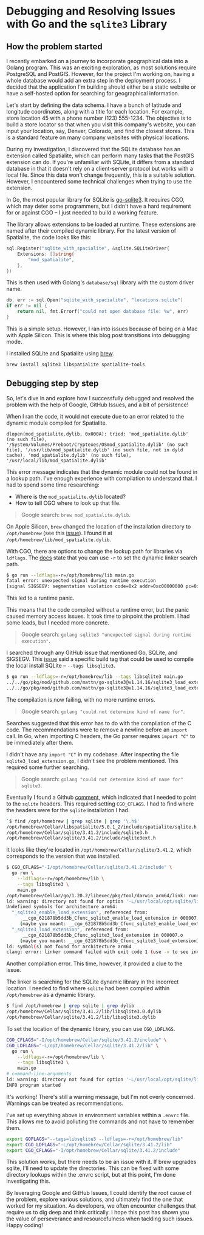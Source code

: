 # Debugging and Resolving Issues with Go and the `sqlite3` Library

## How the problem started

I recently embarked on a journey to incorporate geographical data into a Golang
program. This was an exciting exploration, as most solutions require PostgreSQL
and PostGIS. However, for the project I'm working on, having a whole database
would add an extra step in the deployment process. I decided that the
application I'm building should either be a static website or have a self-hosted
option for searching for geographical information.

Let's start by defining the data schema. I have a bunch of latitude and
longitude coordinates, along with a title for each location. For example, store
location 45 with a phone number (123) 555-1234. The objective is to build a
store locator so that when you visit this company's website, you can input your
location, say, Denver, Colorado, and find the closest stores. This is a standard
feature on many company websites with physical locations.

During my investigation, I discovered that the SQLite database has an extension
called Spatialite, which can perform many tasks that the PostGIS extension can
do. If you're unfamiliar with SQLite, it differs from a standard database in
that it doesn't rely on a client-server protocol but works with a local file.
Since this data won't change frequently, this is a suitable solution. However, I
encountered some technical challenges when trying to use the extension.

In Go, the most popular library for SQLite is
[go-sqlite3](https://github.com/mattn/go-sqlite3). It requires CGO, which may
deter some programmers, but I didn't have a hard requirement for or against CGO
– I just needed to build a working feature.

The library allows extensions to be loaded at runtime. These extensions are
named after their compiled dynamic library. For the latest version of
Spatialite, the code looks like this:

```go
sql.Register("sqlite_with_spacialite", &sqlite.SQLiteDriver{
	Extensions: []string{
		"mod_spatialite",
	},
})
```

This is then used with Golang's `database/sql` library with the custom driver
name.

```go
db, err := sql.Open("sqlite_with_spacialite", "locations.sqlite")
if err != nil {
	return nil, fmt.Errorf("could not open database file: %w", err)
}
```

This is a simple setup. However, I ran into issues because of being on a Mac
with Apple Silicon. This is where this blog post transitions into debugging
mode.

I installed SQLite and Spatialite using [brew](https://brew.sh/).

```bash
brew install sqlite3 libspatialite spatialite-tools
```

## Debugging step by step

So, let's dive in and explore how I successfully debugged and resolved the
problem with the help of Google, GitHub Issues, and a bit of persistence!

When I ran the code, it would not execute due to an error related to the dynamic
module compiled for Spatialite.

```
dlopen(mod_spatialite.dylib, 0x000A): tried: 'mod_spatialite.dylib' (no such file), '/System/Volumes/Preboot/Cryptexes/OSmod_spatialite.dylib' (no such file), '/usr/lib/mod_spatialite.dylib' (no such file, not in dyld cache), 'mod_spatialite.dylib' (no such file), '/usr/local/lib/mod_spatialite.dylib'
```

This error message indicates that the dynamic module could not be found in a
lookup path. I've enough experience with compilation to understand that. I had
to spend some time researching:

- Where is the `mod_spatialite.dylib` located?
- How to tell CGO where to look up that file.

> Google search: `brew mod_spatialite.dylib`.

On Apple Silicon, `brew` changed the location of the installation directory to
`/opt/homebrew` (see this
[issue](https://github.com/Homebrew/brew/issues/14810)). I found it at
`/opt/homebrew/lib/mod_spatialite.dylib`.

With CGO, there are options to change the lookup path for libraries via
`ldflags`. The [docs](https://pkg.go.dev/cmd/link) state that you can use `-r`
to set the dynamic linker search path.

```bash
$ go run --ldflags=-r=/opt/homebrew/lib main.go
fatal error: unexpected signal during runtime execution
[signal SIGSEGV: segmentation violation code=0x2 addr=0xc00000000 pc=0x1028cc274]
```

This led to a runtime panic.

This means that the code compiled without a runtime error, but the panic caused
memory access issues. It took time to pinpoint the problem. I had some leads,
but I needed more concrete.

> Google search: `golang sqlite3 "unexpected signal during runtime execution"`.

I searched through any GitHub issue that mentioned Go, SQLite, and SIGSEGV. This
[issue](https://github.com/canonical/dqlite/issues/179) said a specific build
tag that could be used to compile the local install SQLite –
`--tags libsqlite3`.

```bash
$ go run --ldflags=-r=/opt/homebrew/lib --tags libsqlite3 main.go
../../go/pkg/mod/github.com/mattn/go-sqlite3@v1.14.16/sqlite3_load_extension.go:25:8: could not determine kind of name for C.sqlite3_enable_load_extension
../../go/pkg/mod/github.com/mattn/go-sqlite3@v1.14.16/sqlite3_load_extension.go:78:8: could not determine kind of name for C.sqlite3_load_extension
```

The compilation is now failing, with no more runtime errors.

> Google search: `golang "could not determine kind of name for"`.

Searches suggested that this error has to do with the compilation of the C code.
The recommendations were to remove a newline before an `import` call. In Go,
when importing C headers, the Go parser requires `import "C"` to be immediately
after them.

I didn't have any `import "C"` in my codebase. After inspecting the file
`sqlite3_load_extension.go`, I didn't see the problem mentioned. This required
some further searching.

> Google search: `golang "could not determine kind of name for" sqlite3`.

Eventually I found a Github
[comment](https://github.com/mattn/go-sqlite3/issues/839#issuecomment-674074775),
which indicated that I needed to point to the `sqlite` headers. This required
setting `CGO_CFLAGS`. I had to find where the headers were for the `sqlite`
installation I had.

```bash
`$ find /opt/homebrew | grep sqlite | grep '\.h$'
/opt/homebrew/Cellar/libspatialite/5.0.1_2/include/spatialite/sqlite.h
/opt/homebrew/Cellar/sqlite/3.41.2/include/sqlite3.h
/opt/homebrew/Cellar/sqlite/3.41.2/include/sqlite3ext.h
```

It looks like they're located in `/opt/homebrew/Cellar/sqlite/3.41.2`, which
corresponds to the version that was installed.

```bash
$ CGO_CFLAGS="-I/opt/homebrew/Cellar/sqlite/3.41.2/include" \
  go run \
    --ldflags=-r=/opt/homebrew/lib \
    --tags libsqlite3 \
    main.go
/opt/homebrew/Cellar/go/1.20.2/libexec/pkg/tool/darwin_arm64/link: running clang failed: exit status 1
ld: warning: directory not found for option '-L/usr/local/opt/sqlite/lib'
Undefined symbols for architecture arm64:
  "_sqlite3_enable_load_extension", referenced from:
      __cgo_621878b5dd3b_Cfunc_sqlite3_enable_load_extension in 000007.o
     (maybe you meant: __cgo_621878b5dd3b_Cfunc_sqlite3_enable_load_extension)
  "_sqlite3_load_extension", referenced from:
      __cgo_621878b5dd3b_Cfunc_sqlite3_load_extension in 000007.o
     (maybe you meant: __cgo_621878b5dd3b_Cfunc_sqlite3_load_extension)
ld: symbol(s) not found for architecture arm64
clang: error: linker command failed with exit code 1 (use -v to see invocation)
```

Another compilation error. This time, however, it provided a clue to the issue.

The linker is searching for the SQLite dynamic library in the incorrect
location. I needed to find where `sqlite` had been compiled within
`/opt/homebrew` as a dynamic library.

```bash
$ find /opt/homebrew | grep sqlite | grep dylib
/opt/homebrew/Cellar/sqlite/3.41.2/lib/libsqlite3.0.dylib
/opt/homebrew/Cellar/sqlite/3.41.2/lib/libsqlite3.dylib
```

To set the location of the dynamic library, you can use `CGO_LDFLAGS`.

```bash
CGO_CFLAGS="-I/opt/homebrew/Cellar/sqlite/3.41.2/include" \
CGO_LDFLAGS="-L/opt/homebrew/Cellar/sqlite/3.41.2/lib" \
  go run \
    --ldflags=-r=/opt/homebrew/lib \
    --tags libsqlite3 \
    main.go
# command-line-arguments
ld: warning: directory not found for option '-L/usr/local/opt/sqlite/lib'
INFO program started
```

It's working! There's still a warning message, but I'm not overly concerned.
Warnings can be treated as recommendations.

I've set up everything above in environment variables within a `.envrc` file.
This allows me to avoid polluting the commands and not have to remember them.

```bash
export GOFLAGS="--tags=libsqlite3 --ldflags=-r=/opt/homebrew/lib"
export CGO_LDFLAGS="-L/opt/homebrew/Cellar/sqlite/3.41.2/lib"
export CGO_CFLAGS="-I/opt/homebrew/Cellar/sqlite/3.41.2/include"
```

This solution works, but there needs to be an issue with it. If brew upgrades
sqlite, I'll need to update the directories. This can be fixed with some
directory lookups within the .envrc script, but at this point, I'm done
investigating this.

By leveraging Google and GitHub Issues, I could identify the root cause of the
problem, explore various solutions, and ultimately find the one that worked for
my situation. As developers, we often encounter challenges that require us to
dig deep and think critically. I hope this post has shown you the value of
perseverance and resourcefulness when tackling such issues. Happy coding!
